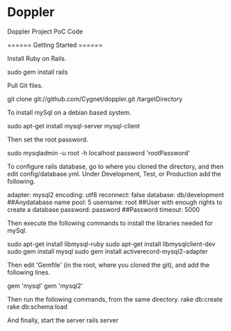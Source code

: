 Doppler
=======

Doppler Project PoC Code

====== Getting Started ======

Install Ruby on Rails.

  sudo gem install rails
  
  
Pull Git files.

  git clone git://github.com/Cygnet/doppler.git /targetDirectory
  

To install mySql on a debian based system.

  sudo apt-get install mysql-server mysql-client

Then set the root password.

  sudo mysqladmin -u root -h localhost password 'rootPassword'


To configure rails database, go to where you cloned the directory, and then edit config/database.yml. Under Development, Test, or Production add the following.

  adapter: mysql2
  encoding: utf8
  reconnect: false
  database: db/development  ##Anydatabase name
  pool: 5
  username: root            ##User with enough rights to create a database
  password: password        ##Password
  timeout: 5000
  
Then execute the following commands to install the libraries needed for mySql.

  sudo apt-get install libmysql-ruby
  sudo apt-get install libmysqlclient-dev
  sudo gem install mysql
  sudo gem install activerecord-mysql2-adapter

Then edit 'Gemfile' (in the root, where you cloned the git), and add the following lines.

  gem 'mysql'
  gem 'mysql2'


Then run the following commands, from the same directory.
  rake db:create
  rake db:schema:load
  
And finally, start the server
  rails server
